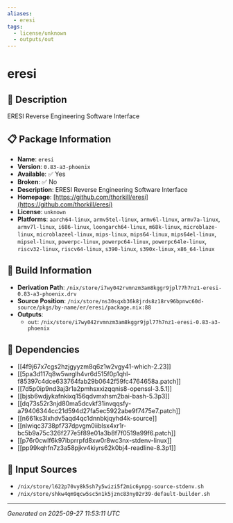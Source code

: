 ```yaml
---
aliases:
  - eresi
tags:
  - license/unknown
  - outputs/out
---
```


# eresi

## 📝 Description

ERESI Reverse Engineering Software Interface

## 📋 Package Information

- **Name**: `eresi`
- **Version**: `0.83-a3-phoenix`
- **Available**: ✅ Yes
- **Broken**: ✅ No
- **Description**: ERESI Reverse Engineering Software Interface
- **Homepage**: [https://github.com/thorkill/eresi](https://github.com/thorkill/eresi)
- **License**: `unknown`
- **Platforms**: `aarch64-linux`, `armv5tel-linux`, `armv6l-linux`, `armv7a-linux`, `armv7l-linux`, `i686-linux`, `loongarch64-linux`, `m68k-linux`, `microblaze-linux`, `microblazeel-linux`, `mips-linux`, `mips64-linux`, `mips64el-linux`, `mipsel-linux`, `powerpc-linux`, `powerpc64-linux`, `powerpc64le-linux`, `riscv32-linux`, `riscv64-linux`, `s390-linux`, `s390x-linux`, `x86_64-linux`

## 🔧 Build Information

- **Derivation Path**: `/nix/store/i7wy042rvmnzm3am8kggr9jpl77h7nz1-eresi-0.83-a3-phoenix.drv`
- **Source Position**: `/nix/store/ns30sqxb36k8jrds8z18rv96bpnwc60d-source/pkgs/by-name/er/eresi/package.nix:88`
- **Outputs**:
  - `out`:  `/nix/store/i7wy042rvmnzm3am8kggr9jpl77h7nz1-eresi-0.83-a3-phoenix`

## 🔗 Dependencies

- [[4f9j67x7cgs2hzjgyyzm8q6z1w2vgy41-which-2.23]]
- [[5pa3d117q8w5wrglh4vr6d515f0p1qhl-f85397c4dce633764fab29b0642f59fc4764658a.patch]]
- [[7d5p0ip9nd3aj3r1a2pmhsxxizqqnis8-openssl-3.5.1]]
- [[bjsb6wdjykafnkixq156qdvmxhsm2bai-bash-5.3p3]]
- [[dq73s52r3njd80ma5dcvkf31invqqsfy-a79406344cc21d594d27fa5ec5922abe9f7475e7.patch]]
- [[n661ks3lxhdv5aqd4qc1dnnbkjqyhd4k-source]]
- [[nlwiqc3738pf737dpvgm0iiblsx4xr1r-bc5b9a75c326f277e5f89e01a3b8f7f0519a99f6.patch]]
- [[p76r0cwlf6k97ibprrpfd8xw0r8wc3nx-stdenv-linux]]
- [[pp99kqhfn7z3a58pjkv4kiyrs62k0bj4-readline-8.3p1]]

## 📁 Input Sources

- `/nix/store/l622p70vy8k5sh7y5wizi5f2mic6ynpg-source-stdenv.sh`
- `/nix/store/shkw4qm9qcw5sc5n1k5jznc83ny02r39-default-builder.sh`

---
*Generated on 2025-09-27 11:53:11 UTC*
